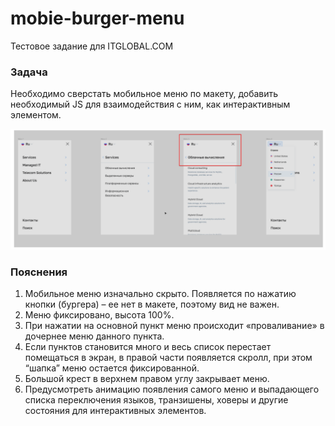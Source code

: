 # mobie-burger-menu
Тестовое задание для ITGLOBAL.COM

### Задача
Необходимо сверстать мобильное меню по макету, добавить необходимый JS для взаимодействия с ним, как интерактивным элементом.

![Maket](assets/maket.png)

### Пояснения
1. Мобильное меню изначально скрыто. Появляется по нажатию кнопки (бургера) – ее нет в макете, поэтому вид не важен. 
2. Меню фиксировано, высота 100%.
3. При нажатии на основной пункт меню происходит «проваливание» в дочернее меню данного пункта.
4. Если пунктов становится много и весь список перестает помещаться в экран, в правой части появляется скролл, при этом “шапка” меню остается фиксированной.
5. Большой крест в верхнем правом углу закрывает меню.
6. Предусмотреть анимацию появления самого меню и выпадающего списка переключения языков, транзишены, ховеры и другие состояния для интерактивных элементов.